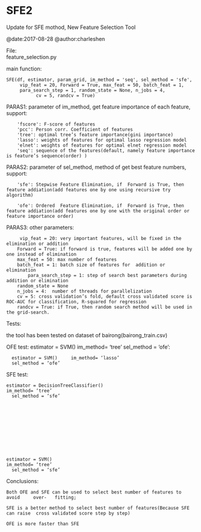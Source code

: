 # SFE2
Update for SFE mothod, New Feature Selection Tool

@date:2017-08-28
@author:charleshen


File:  
       feature_selection.py

main function:

	SFE(df, estimator, param_grid, im_method = 'seq', sel_method = 'sfe',
       	 vip_feat = 20, Forward = True, max_feat = 50, batch_feat = 1,
       	 para_search_step = 1, random_state = None, n_jobs = 4,
      	       cv = 5, randcv = True)


PARAS1:  parameter of im_method, get feature importance of each feature, support:

		'fscore': F-score of features
		'pcc': Person corr. Coefficient of features
		'tree': optimal tree’s feature importance(gini importance)
		'lasso': weights of features for optimal lasso regression model
		'elnet': weights of features for optimal elnet regression model
		'seq': sequence of the features(default, namely feature importance is feature’s sequence(order) )

PARAS2:  parameter of sel_method, method of get best feature numbers, support:

		'sfe': Stepwise Feature Elimination, if  Forward is True, then feature addiation(add features one by one using recursive try algorithm)

		'ofe': Ordered  Feature Elimination, if  Forward is True, then feature addiation(add features one by one with the original order or feature importance order)


PARAS3: other parameters:
		
		 vip_feat = 20: very important features, will be fixed in the elimination or addition 
		Forward = True: if forward is true, features will be added one by one instead of elimination 
		max_feat = 50: max number of features
		batch_feat = 1: batch size of features for  addition or elimination
        	para_search_step = 1: step of search best parameters during addition or elimination
		random_state = None
		n_jobs = 4:  number of threads for parallelization 
		cv = 5: cross validation’s fold, default cross validated score is ROC-AUC for classification, R-squared for regression
		randcv = True: if True, then random search method will be used in the grid-search.



Tests:


the tool has been tested on dataset of bairong(bairong_train.csv)


OFE test:
      estimator = SVM()
     im_method= ‘tree’
      sel_method = ‘ofe’:








      estimator = SVM()   	im_method= ‘lasso’
      sel_method = ‘ofe’











SFE test:

	estimator = DecisionTreeClassifier()
 	im_method= ‘tree’
      sel_method = ‘sfe’











	estimator = SVM()
 	im_method= ‘tree’
      sel_method = ‘sfe’









Conclusions:

	Both OFE and SFE can be used to select best number of features to avoid  	over-	fitting;

	SFE is a better method to select best number of features(Because SFE can raise 	cross validated score step by step)

	OFE is more faster than SFE
